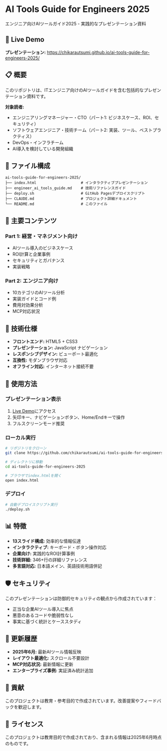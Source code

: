 # AI Tools Guide for Engineers 2025

エンジニア向けAIツールガイド2025 - 実践的なプレゼンテーション資料

## 🚀 Live Demo

**プレゼンテーション:** https://chikarautsumi.github.io/ai-tools-guide-for-engineers-2025/

## 📋 概要

このリポジトリは、ITエンジニア向けのAIツールガイドを含む包括的なプレゼンテーション資料です。

**対象読者:**
- エンジニアリングマネージャー・CTO（パート1: ビジネスケース、ROI、セキュリティ）
- ソフトウェアエンジニア・技術チーム（パート2: 実装、ツール、ベストプラクティス）
- DevOps・インフラチーム
- AI導入を検討している開発組織

## 📁 ファイル構成

```
ai-tools-guide-for-engineers-2025/
├── index.html                    # インタラクティブプレゼンテーション
├── engineer_ai_tools_guide.md    # 技術リファレンスガイド
├── deploy.sh                     # GitHub Pagesデプロイスクリプト
├── CLAUDE.md                     # プロジェクト詳細ドキュメント
└── README.md                     # このファイル
```

## 🎯 主要コンテンツ

### Part 1: 経営・マネジメント向け
- AIツール導入のビジネスケース
- ROI計算と企業事例
- セキュリティとガバナンス
- 実装戦略

### Part 2: エンジニア向け
- 10カテゴリのAIツール分析
- 実装ガイドとコード例
- 費用対効果分析
- MCP対応状況

## 🔧 技術仕様

- **フロントエンド:** HTML5 + CSS3
- **プレゼンテーション:** JavaScript ナビゲーション
- **レスポンシブデザイン:** ビューポート最適化
- **互換性:** モダンブラウザ対応
- **オフライン対応:** インターネット接続不要

## 📖 使用方法

### プレゼンテーション表示
1. [Live Demo](https://chikarautsumi.github.io/ai-tools-guide-for-engineers-2025/)にアクセス
2. 矢印キー、ナビゲーションボタン、Home/Endキーで操作
3. フルスクリーンモード推奨

### ローカル実行
```bash
# リポジトリをクローン
git clone https://github.com/chikarautsumi/ai-tools-guide-for-engineers-2025.git

# ディレクトリに移動
cd ai-tools-guide-for-engineers-2025

# ブラウザでindex.htmlを開く
open index.html
```

### デプロイ
```bash
# 自動デプロイスクリプト実行
./deploy.sh
```

## 📊 特徴

- **13スライド構成:** 効率的な情報伝達
- **インタラクティブ:** キーボード・ボタン操作対応
- **企業向け:** 実践的なROI計算事例
- **技術詳細:** 346+行の詳細リファレンス
- **多言語対応:** 日本語メイン、英語技術用語併記

## 🛡️ セキュリティ

このプレゼンテーションは防御的セキュリティの観点から作成されています：
- 正当な企業AIツール導入に焦点
- 悪意のあるコードや脆弱性なし
- 事実に基づく統計とケーススタディ

## 🔄 更新履歴

- **2025年6月:** 最新AIツール情報反映
- **レイアウト最適化:** スクロール不要設計
- **MCP対応状況:** 最新情報に更新
- **エンタープライズ事例:** 実証済み統計追加

## 🤝 貢献

このプロジェクトは教育・参考目的で作成されています。改善提案やフィードバックを歓迎します。

## 📄 ライセンス

このプロジェクトは教育目的で作成されており、含まれる情報は2025年6月時点のものです。